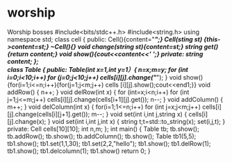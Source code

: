 # worship
Worship bosses
#include<bits/stdc++.h>
#include<string.h>
using namespace std;
class cell
{
     public:
             Cell(){content="*****";}
             Cell(sting st) {this->content=st;}
             ~Cell(){}
             void change(string st){content=st;}
             string get(){return content;}
             void show(){cout<<content<<' ';}
     private:
             string content;
};                  
class Table
{
     public:
             Table(int x=1,int y=1）{
                     n=x;m=y;
                     for (int i=0;i<10;i++) for (j=0;j<10;j++) cells[i][j].change("*****");
             }
             void show(){for(i=1;i<=n;i++){for(j=1;j<m;j++) cells [i][j].show();cout<<end1;}}
             void addRow()
             {
                     n++;
             }
             void delRow(int x)
             {
                     for (int=x;i<n;i++) for (int j=1;j<=m;j++) cells[i][j].change(cells[i+1][j].get());
                     n--;
             }
             void addColumn()
             {
                     m++;
             }
             void delColumn(int x)
             {
                     for(i=1;1<=n;i++) for (int j=x;j<m;j++) cells[i][j].change(cells[i][j+1].get());
                     m--;
             }
             void set(int i,int j,string x)
             {
                     cells[i][j].change(x);
             }
             void set(int i,int j,int x)
             {
                     string t;t=std::to_string(x);
                     set(i,j,t);
             }
     private:
             Cell cells[10][10];
             int n,m;
};
int main()
{
        Table tb;
        tb.show();
        tb.addRow();
        tb.show();
        tb.addColumn();
        tb.show();
        Table tb1(5,5);
        tb1.show();
        tb1.set(1,1,30);
        tb1.set(2,2,"hello");
        tb1.show();
        tb1.delRow(1);
        tb1.show();
        tb1.delcolumn(1);
        tb1.show()
        return 0;
}
